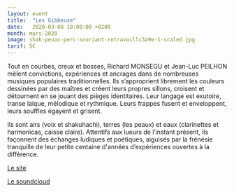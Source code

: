 ```yaml
---
layout: event
title:  "Les Gibbeuse"
date:   2020-03-08 18:00:00 +0200
month: mars-2020
image: shak-peuax-perc-souriant-retravaillc3a9e-1-scaled.jpg
tarif: 5€
---
```


Tout en courbes, creux et bosses, Richard MONSEGU et Jean-Luc PEILHON mêlent convictions, expériences et ancrages dans de nombreuses musiques populaires traditionnelles. Ils s’approprient librement les couleurs dessinées par des maîtres et créent leurs propres sillons, croisent et détournent en se jouant des pièges identitaires. Leur langage est exutoire, transe laïque, mélodique et rythmique. Leurs frappes fusent et enveloppent, leurs souffles égayent et grisent.

Ils sont airs (voix et shakuhachi), terres (les peaux) et eaux (clarinettes et harmonicas, caisse claire). Attentifs aux lueurs de l’instant présent, ils façonnent des échanges ludiques et poétiques, aiguisés par la frénésie tranquille de leur petite centaine d'années d’expériences ouvertes à la différence.

[Le site](http://www.antiquarks.org/gibbeuse/)

[Le soundcloud](https://soundcloud.com/gibbeuses)
